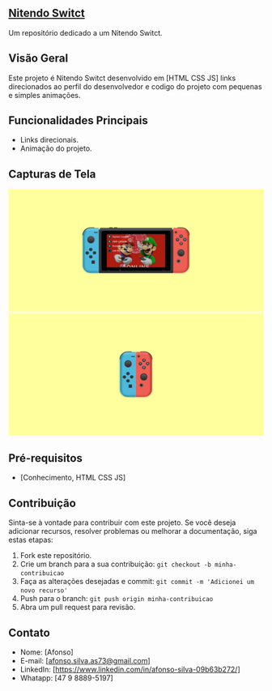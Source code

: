 
## [Nitendo Switct](https://afonso-front-end.github.io/nitendo-switct/)

Um repositório dedicado a um Nitendo Switct.

## Visão Geral

Este projeto é Nitendo Switct desenvolvido em [HTML CSS JS] links direcionados ao perfil do desenvolvedor e codigo do projeto com pequenas e simples animações.

## Funcionalidades Principais

- Links direcionais.
- Animação do projeto.

## Capturas de Tela

![Captura de Tela 1](screenshots/imagem1.png)
![Captura de Tela 1](screenshots/imagem2.png)

## Pré-requisitos

- [Conhecimento, HTML CSS JS]

## Contribuição

Sinta-se à vontade para contribuir com este projeto. Se você deseja adicionar recursos, resolver problemas ou melhorar a documentação, siga estas etapas:

1. Fork este repositório.
2. Crie um branch para a sua contribuição: `git checkout -b minha-contribuicao`
3. Faça as alterações desejadas e commit: `git commit -m 'Adicionei um novo recurso'`
4. Push para o branch: `git push origin minha-contribuicao`
5. Abra um pull request para revisão.

## Contato

- Nome: [Afonso]
- E-mail: [afonso.silva.as73@gmail.com]
- LinkedIn: [https://www.linkedin.com/in/afonso-silva-09b63b272/]
- Whatapp: [47 9 8889-5197]


 
